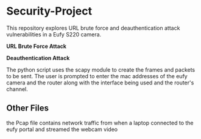 # Security-Project

This repository explores URL brute force and deauthentication attack vulnerabilities in a Eufy S220 camera. 

**URL Brute Force Attack**




**Deauthentication Attack**

The python script uses the scapy module to create the frames and packets to be sent. The user is prompted to enter the mac addresses of the eufy camera and the router along with the interface being used and the router's channel.


## Other Files
the Pcap file contains network traffic from when a laptop connected to the eufy portal and streamed the webcam video

